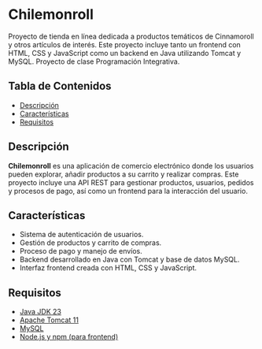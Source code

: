 # Chilemonroll

Proyecto de tienda en línea dedicada a productos temáticos de Cinnamoroll y otros artículos de interés. Este proyecto incluye tanto un frontend con HTML, CSS y JavaScript como un backend en Java utilizando Tomcat y MySQL. Proyecto de clase Programación Integrativa.

## Tabla de Contenidos

- [Descripción](#descripción)
- [Características](#características)
- [Requisitos](#requisitos)

## Descripción

**Chilemonroll** es una aplicación de comercio electrónico donde los usuarios pueden explorar, añadir productos a su carrito y realizar compras. Este proyecto incluye una API REST para gestionar productos, usuarios, pedidos y procesos de pago, así como un frontend para la interacción del usuario.

## Características

- Sistema de autenticación de usuarios.
- Gestión de productos y carrito de compras.
- Proceso de pago y manejo de envíos.
- Backend desarrollado en Java con Tomcat y base de datos MySQL.
- Interfaz frontend creada con HTML, CSS y JavaScript.

## Requisitos

- [Java JDK 23](https://www.oracle.com/java/technologies/javase-jdk23-downloads.html)
- [Apache Tomcat 11](https://tomcat.apache.org/)
- [MySQL](https://www.mysql.com/)
- [Node.js y npm (para frontend)](https://nodejs.org/)
